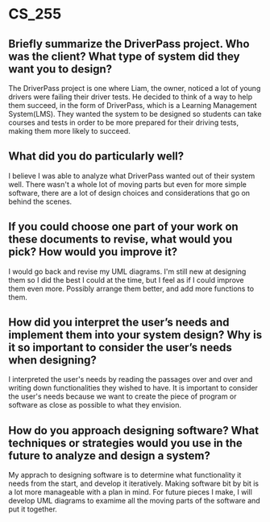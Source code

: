 # CS_255

## Briefly summarize the DriverPass project. Who was the client? What type of system did they want you to design?
The DriverPass project is one where Liam, the owner, noticed a lot of young drivers were failing their driver tests. He decided to think of a way to help them succeed, in the form of DriverPass, which is a Learning Management System(LMS). They wanted the system to be designed so students can take courses and tests in order to be more prepared for their driving tests, making them more likely to succeed.

## What did you do particularly well?
I believe I was able to analyze what DriverPass wanted out of their system well. There wasn't a whole lot of moving parts but even for more simple software, there are a lot of design choices and considerations that go on behind the scenes.

## If you could choose one part of your work on these documents to revise, what would you pick? How would you improve it?
I would go back and revise my UML diagrams. I'm still new at designing them so I did the best I could at the time, but I feel as if I could improve them even more. Possibly arrange them better, and add more functions to them.

## How did you interpret the user’s needs and implement them into your system design? Why is it so important to consider the user’s needs when designing?
I interpreted the user's needs by reading the passages over and over and writing down functionalities they wished to have. It is important to consider the user's needs because we want to create the piece of program or software as close as possible to what they envision.

## How do you approach designing software? What techniques or strategies would you use in the future to analyze and design a system?
My apprach to designing software is to determine what functionality it needs from the start, and develop it iteratively. Making software bit by bit is a lot more manageable with a plan in mind. For future pieces I make, I will develop UML diagrams to examime all the moving parts of the software and put it together.

